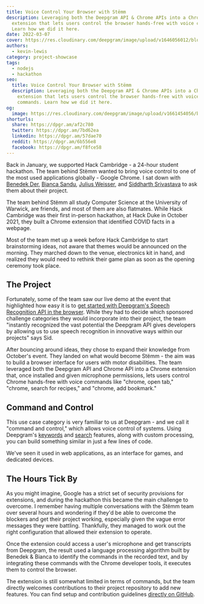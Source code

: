 ```yaml
---
title: Voice Control Your Browser with Stëmm
description: Leveraging both the Deepgram API & Chrome APIs into a Chrome
  extension that lets users control the browser hands-free with voice commands.
  Learn how we did it here.
date: 2022-03-07
cover: https://res.cloudinary.com/deepgram/image/upload/v1646056012/blog/2022/03/voice-control-browser-stemm/stemm.jpg
authors:
  - kevin-lewis
category: project-showcase
tags:
  - nodejs
  - hackathon
seo:
  title: Voice Control Your Browser with Stëmm
  description: Leveraging both the Deepgram API & Chrome APIs into a Chrome
    extension that lets users control the browser hands-free with voice
    commands. Learn how we did it here.
og:
  image: https://res.cloudinary.com/deepgram/image/upload/v1661454056/blog/voice-control-browser-stemm/ograph.png
shorturls:
  share: https://dpgr.am/af2c780
  twitter: https://dpgr.am/7bd62ea
  linkedin: https://dpgr.am/57dae70
  reddit: https://dpgr.am/6b556e8
  facebook: https://dpgr.am/f8fce58
---
```


Back in January, we supported Hack Cambridge - a 24-hour student hackathon. The team behind Stëmm wanted to bring voice control to one of the most used applications globally - Google Chrome. I sat down with [Benedek Der](https://www.linkedin.com/in/benedek-dér-b8b410200/), [Bianca Sandu](https://www.linkedin.com/in/bianca-sandu-89b364202), [Julius Weisser](https://www.linkedin.com/in/julius-weisser-4895a61b8), and [Siddharth Srivastava](http://siddharthsrivastava0501.github.io) to ask them about their project.

The team behind Stëmm all study Computer Science at the University of Warwick, are friends, and most of them are also flatmates. While Hack Cambridge was their first in-person hackathon, at Hack Duke in October 2021, they built a Chrome extension that identified COVID facts in a webpage.

Most of the team met up a week before Hack Cambridge to start brainstorming ideas, not aware that themes would be announced on the morning. They marched down to the venue, electronics kit in hand, and realized they would need to rethink their game plan as soon as the opening ceremony took place.

## The Project

Fortunately, some of the team saw our live demo at the event that highlighted how easy it is to [get started with Deepgram's Speech Recognition API in the browser](https://sweet-pie-c52a63-blog.netlify.app/live-transcription-mic-browser/). While they had to decide which sponsored challenge categories they would incorporate into their project, the team "instantly recognized the vast potential the Deepgram API gives developers by allowing us to use speech recognition in innovative ways within our projects" says Sid.

After bouncing around ideas, they chose to expand their knowledge from October's event. They landed on what would become Stëmm - the aim was to build a browser interface for users with motor disabilities. The team leveraged both the Deepgram API and Chrome API into a Chrome extension that, once installed and given microphone permissions, lets users control Chrome hands-free with voice commands like "chrome, open tab," "chrome, search for recipes," and "chrome, add bookmark."

<YouTube id="8w6rmlqOW6o"></YouTube>

## Command and Control

This use case category is very familiar to us at Deepgram - and we call it "command and control," which allows voice control of systems. Using Deepgram's [keywords](https://developers.deepgram.com/documentation/features/keywords/) and [search](https://developers.deepgram.com/documentation/features/search/) features, along with custom processing, you can build something similar in just a few lines of code.

We've seen it used in web applications, as an interface for games, and dedicated devices.

## The Hours Tick By

As you might imagine, Google has a strict set of security provisions for extensions, and during the hackathon this became the main challenge to overcome. I remember having multiple conversations with the Stëmm team over several hours and wondering if they'd be able to overcome the blockers and get their project working, especially given the vague error messages they were battling. Thankfully, they managed to work out the right configuration that allowed their extension to operate.

Once the extension could access a user's microphone and get transcripts from Deepgram, the result used a language processing algorithm built by Benedek & Bianca to identify the commands in the recorded text, and by integrating these commands with the Chrome developer tools, it executes them to control the browser.

The extension is still somewhat limited in terms of commands, but the team directly welcomes contributions to their project repository to add new features. You can find setup and contribution guidelines [directly on GitHub](https://github.com/siddharthsrivastava0501/hackcambridge-2022).

